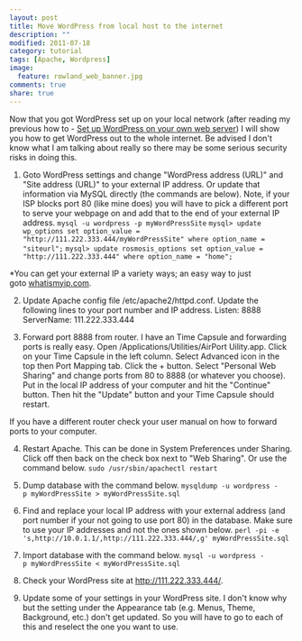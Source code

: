```yaml
---
layout: post
title: Move WordPress from local host to the internet
description: ""
modified: 2011-07-18
category: tutorial
tags: [Apache, Wordpress]
image:
  feature: rowland_web_banner.jpg
comments: true
share: true
---
```


Now that you got WordPress set up on your local network (after reading my previous how to - [Set up WordPress on your own web server](http://www.rosmosis.net/?p=46)) I will show you how to get WordPress out to the whole internet. <!-- more -->Be advised I don't know what I am talking about really so there may be some serious security risks in doing this.

1. Goto WordPress settings and change "WordPress address (URL)" and "Site address (URL)" to your external IP address. Or update that information via MySQL directly (the commands are below). Note, if your ISP blocks port 80 (like mine does) you will have to pick a different port to serve your webpage on and add that to the end of your external IP address.
`mysql -u wordpress -p myWordPressSite`
`mysql> update wp_options set option_value = "http://111.222.333.444/myWordPressSite" where option_name = "siteurl";`
`mysql> update rosmosis_options set option_value = "http://111.222.333.444" where option_name = "home";`

*You can get your external IP a variety ways; an easy way to just goto [whatismyip.com](http://www.whatismyip.com/).

2. Update Apache config file /etc/apache2/httpd.conf. Update the following lines to your port number and IP address.
Listen: 8888
ServerName: 111.222.333.444

3. Forward port 8888 from router. I have an Time Capsule and forwarding ports is really easy. Open /Applications/Utilities/AirPort Uility.app. Click on your Time Capsule in the left column. Select Advanced icon in the top then Port Mapping tab. Click the + button. Select "Personal Web Sharing" and change ports from 80 to 8888 (or whatever you choose). Put in the local IP address of your computer and hit the "Continue" button. Then hit the "Update" button and your Time Capsule should restart.

If you have a different router check your user manual on how to forward ports to your computer.

4. Restart Apache. This can be done in System Preferences under Sharing. Click off then back on the check box next to "Web Sharing". Or use the command below.
`sudo /usr/sbin/apachectl restart`

5. Dump database with the command below.
`mysqldump -u wordpress -p myWordPressSite > myWordPressSite.sql`

6. Find and replace your local IP address with your external address (and port number if your not going to use port 80) in the database. Make sure to use your IP addresses and not the ones shown below.
`perl -pi -e 's,http://10.0.1.1/,http://111.222.333.444/,g' myWordPressSite.sql`

7. Import database with the command below.
`mysql -u wordpress -p myWordPressSite < myWordPressSite.sql`

8. Check your WordPress site at http://111.222.333.444/.

9. Update some of your settings in your WordPress site. I don't know why but the setting under the Appearance tab (e.g. Menus, Theme, Background, etc.) don't get updated. So you will have to go to each of this and reselect the one you want to use.
